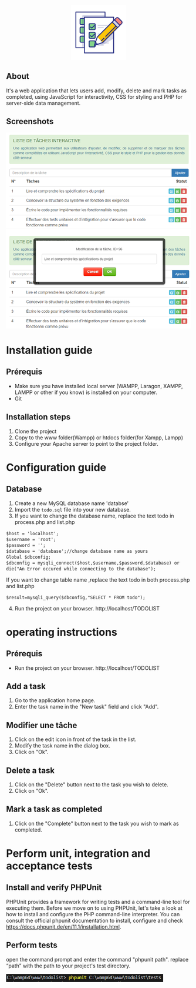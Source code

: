 <p align="center"><img src="img/logo.png" alt="TODO" height="150px"></p>

## About
It's a web application that lets users add, modify, delete and mark tasks as completed, using JavaScript for interactivity, CSS for styling and PHP for server-side data management.

## Screenshots
![Todo List Screenshot](/img/img1.png)
![Todo List Screenshot](/img/img2.png)

# Installation guide

## Prérequis
- Make sure you have installed local server (WAMPP, Laragon, XAMPP, LAMPP or other if you know) is installed on your computer.
- Git

## Installation steps
1. Clone the project 
2. Copy to the www folder(Wampp) or htdocs folder(for Xampp, Lampp)
3. Configure your Apache server to point to the project folder.



# Configuration guide 

## Database
1. Create a new MySQL database name 'databse'
2. Import the `todo.sql` file into your new database.
3. If you want to change the database name, replace the text todo in process.php and list.php
```
$host = 'localhost';
$username = 'root';
$password = '';
$database = 'database';//change database name as yours
Global $dbconfig;
$dbconfig = mysqli_connect($host,$username,$password,$database) or die("An Error occured while connecting to the database");
```
If you want to change table name ,replace the text todo in both process.php and list.php
```
$result=mysqli_query($dbconfig,"SELECT * FROM todo");
```
4. Run the project on your browser. http://localhost/TODOLIST



# operating instructions

## Prérequis
- Run the project on your browser. http://localhost/TODOLIST

## Add a task 
1. Go to the application home page.
2. Enter the task name in the "New task" field and click "Add".

## Modifier une tâche
1. Click on the edit icon in front of the task in the list.
2. Modify the task name in the dialog box.
3. Click on "Ok".

## Delete a task
1. Click on the "Delete" button next to the task you wish to delete.
2. Click on "Ok".

## Mark a task as completed
1. Click on the "Complete" button next to the task you wish to mark as completed.


# Perform unit, integration and acceptance tests

## Install and verify PHPUnit
PHPUnit provides a framework for writing tests and a command-line tool for executing them. Before we move on to using PHPUnit, let's take a look at how to install and configure the PHP command-line interpreter.
You can consult the official phpunit documentation to install, configure and check https://docs.phpunit.de/en/11.1/installation.html.

## Perform tests
open the command prompt and enter the command "phpunit path". replace “path” with the path to your project's test directory.

![Perform tests command](/img/img3.png)

